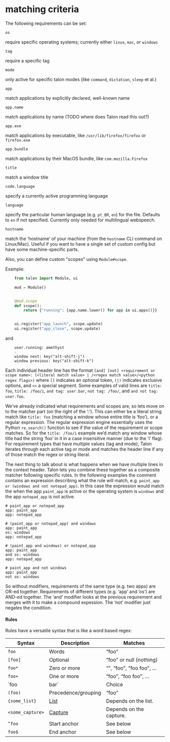 # matching criteria

The following requirements can be set:

`os`

require specific operating systems; currently either `linux`, `mac`, or `windows`

`tag`

require a specific tag

`mode`

only active for specific talon modes (like `command`, `dictation`, `sleep` et al.)

`app`

match applications by explicitly declared, well-known name

`app.name`

match applications by name (TODO where does Talon read this out?)

`app.exe`

match applications by executable, like `/usr/lib/firefox/firefox` or `firefox.exe`

`app.bundle`

match applications by their MacOS bundle, like `com.mozilla.Firefox`

`title`

match a window title

`code.language`

specify a currently active programming language

`language`

specify the particular human language (e.g. `pt_BR`, `en`) for the file. Defaults to `en` if not specified. Currently only needed for multilingual webspeech.

`hostname`

match the ‘hostname’ of your machine (from the `hostname` CLI command on Linux/Mac). Useful if you want to have a single set of custom config but have some machine-specific parts.

Also, you can define custom "scopes" using `Module#scope`.

Example:
```python
    from talon import Module, ui

    mod = Module()


    @mod.scope
    def scope():
        return {"running": {app.name.lower() for app in ui.apps()}}


    ui.register("app_launch", scope.update)
    ui.register("app_close", scope.update)
```
and
```talon
    user.running: amethyst
    -
    window next: key("alt-shift-j")
    window previous: key("alt-shift-k")
```

Each individual header line has the format `[and] [not] <requirement or scope name>: (<literal match value> | /<regex match value>/<python regex flags>)` where `[]` indicates an optional token, `(|)` indicates exclusive options, and `<>` a special segment. Some examples of valid lines are `title: foo`, `title: /foo/i`, `and tag: user.bar`, `not tag: /foo/`, and `and not tag: user.foo`.

We’ve already indicated what requirements and scopes are, so lets move on to the matcher part (on the right of the ‘:’). This can either be a literal string match like `title: foo` (matching a window whose entire title is ‘foo’), or a regular expression. The regular expression engine essentially uses the Python `re.search()` function to see if the value of the requirement or scope matches. So for the `title: /foo/i` example we’d match any window whose title had the string ‘foo’ in it in a case insensitive manner (due to the ‘i’ flag). For requirement types that have multiple values (tag and mode), Talon iterates through each active tag or mode and matches the header line if any of those match the regex or string literal.

The next thing to talk about is what happens when we have multiple lines in the context header. Talon lets you combine these together as a composite matcher following specific rules. In the following examples the comment contains an expression describing what the rule will match, e.g. `paint_app or (windows and not notepad_app)`. In this case the expression would match the when the app `paint_app` is active or the operating system is `windows` and the app `notepad_app` is not active.


```
# paint_app or notepad_app
app: paint_app
app: notepad_app
```

```
# (paint_app or notepad_app) and windows
app: paint_app
os: windows
app: notepad_app
```

```
# (paint_app and windows) or notepad_app
app: paint_app
and os: windows
app: notepad_app
```

```
# paint_app and not windows
app: paint_app
not os: windows
```

So without modifiers, requirements of the same type (e.g. two apps) are OR-ed together. Requirements of different types (e.g. ‘app’ and ‘os’) are AND-ed together. The ‘and’ modifier looks at the previous requirement and merges with it to make a compound expession. The ‘not’ modifier just negates the condition.




#### Rules

Rules have a versatile syntax that is like a word based regex:

| Syntax | Description | Matches |
| --- | --- | --- |
| `foo` | Words | “foo” |
| `[foo]` | Optional | “foo” or null (nothing) |
| `foo*` | Zero or more | “”, “foo”, “foo foo”, … |
| `foo+` | One or more | “foo”, “foo foo”, … |
| `foo|bar` | Choice | “foo”, “bar” |
| `(foo)` | Precedence/grouping | “foo” |
| `{some_list}` | [List](https://talon.wiki/unofficial_talon_docs/#lists) | Depends on the list. |
| `<some_capture>` | [Capture](https://talon.wiki/unofficial_talon_docs/#captures) | Depends on the capture. |
| `^foo` | Start anchor | See below |
| `foo$` | End anchor | See below |
